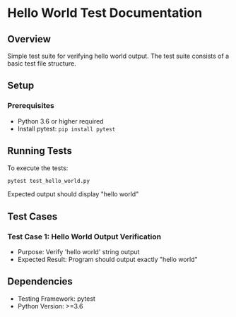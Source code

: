 # Hello World Test Documentation

## Overview
Simple test suite for verifying hello world output. The test suite consists of a basic test file structure.

## Setup
### Prerequisites
- Python 3.6 or higher required
- Install pytest: `pip install pytest`

## Running Tests
To execute the tests:
```bash
pytest test_hello_world.py
```

Expected output should display "hello world"

## Test Cases
### Test Case 1: Hello World Output Verification
- Purpose: Verify 'hello world' string output
- Expected Result: Program should output exactly "hello world"

## Dependencies
- Testing Framework: pytest
- Python Version: >=3.6